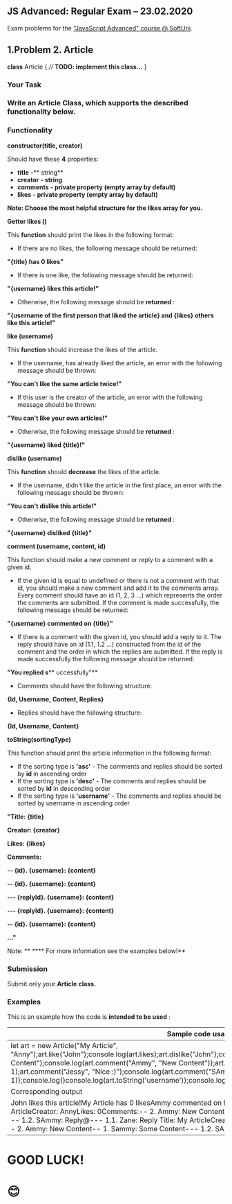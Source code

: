 ## JS Advanced: Regular Exam – 23.02.2020

Exam problems for the [&quot;JavaScript Advanced&quot; course @ SoftUni](https://softuni.bg/courses/js-advanced).

## 1.Problem 2. Article

**class** Article {
    _//_ **TODO: implement this class...**
}

### Your Task

### Write an Article Class, which supports the described functionality below.

### Functionality

**constructor(title, creator)**

Should have these **4** properties:

- **title**  **-**** string**
- **creator**  **- string**
- **comments** **- private property (empty array by default)**
- **likes** **- private property (empty array by default)**

**Note: Choose the most helpful structure for the likes array for you.**

**Getter likes ()**

This **function** should print the likes in the following format:

- If there are no likes, the following message should be returned:

**&quot;{title} has 0 likes&quot;**

- If there is one like, the following message should be returned:

**&quot;{username} likes this article!&quot;**

- Otherwise, the following message should be **returned** :

**&quot;{username of the first person that liked the article} and {likes} others like this article!&quot;**

**like (username)**

This **function** should increase the likes of the article.

- If the username, has already liked the article, an error with the following message should be thrown:

**&quot;You can&#39;t like the same article twice!&quot;**

- If this user is the creator of the article, an error with the following message should be thrown:

**&quot;You can&#39;t like your own articles!&quot;**

- Otherwise, the following message should be **returned** :

**&quot;{username} liked {title}!&quot;**

**dislike (username)**

This **function** should **decrease** the likes of the article.

- If the username, didn&#39;t like the article in the first place, an error with the following message should be thrown:

**&quot;You can&#39;t dislike this article!&quot;**

- Otherwise, the following message should be **returned** :

**&quot;{username} disliked {title}&quot;**

**comment (username, content, id)**

This function should make a new comment or reply to a comment with a given id.

- If the given id is equal to undefined or there is not a comment with that id, you should make a new comment and add it to the comments array. Every comment should have an id (1, 2, 3 ...) which represents the order the comments are submitted. If the comment is made successfully, the following message should be returned:

**&quot;{username} commented on {title}&quot;**

- If there is a comment with the given id, you should add a reply to it. The reply should have an id (1.1, 1.2 ...) constructed from the id of the comment and the order in which the replies are submitted. If the reply is made successfully the following message should be returned:

**&quot;You replied s**** uccessfully&quot;**

- Comments should have the following structure:

**{Id, Username, Content, Replies}**

- Replies should have the following structure:

**{Id, Username, Content}**

**toString(sortingType)**

This function should print the article information in the following format:

- If the sorting type is **&#39;asc&#39;** - The comments and replies should be sorted by **id** in ascending order
- If the sorting type is **&#39;desc&#39;** - The comments and replies should be sorted by **id** in descending order
- If the sorting type is **&#39;username&#39;** - The comments and replies should be sorted by username in ascending order

**&quot;Title: {title}**

**Creator: {creator}**

**Likes: {likes}**

**Comments:**

**-- {id}. {username}: {content}**

**-- {id}. {username}: {content}**

**--- {replyId}. {username}: {content}**

**--- {replyId}. {username}: {content}**

**-- {id}. {username}: {content}**

**...&quot;**

Note: ** **** For more information see the examples below!**

### Submission

Submit only your **Article**  **class.**

### Examples

This is an example how the code is **intended to be used** :

| Sample code usage |
| --- |
| let art = new Article(&quot;My Article&quot;, &quot;Anny&quot;);art.like(&quot;John&quot;);console.log(art.likes);art.dislike(&quot;John&quot;);console.log(art.likes);art.comment(&quot;Sammy&quot;, &quot;Some Content&quot;);console.log(art.comment(&quot;Ammy&quot;, &quot;New Content&quot;));art.comment(&quot;Zane&quot;, &quot;Reply&quot;, 1);art.comment(&quot;Jessy&quot;, &quot;Nice :)&quot;);console.log(art.comment(&quot;SAmmy&quot;, &quot;Reply@&quot;, 1));console.log()console.log(art.toString(&#39;username&#39;));console.log()art.like(&quot;Zane&quot;);console.log(art.toString(&#39;desc&#39;)); |
| Corresponding output |
| John likes this article!My Article has 0 likesAmmy commented on My ArticleYou replied successfully Title: My ArticleCreator: AnnyLikes: 0Comments:-- 2. Ammy: New Content-- 3. Jessy: Nice :)-- 1. Sammy: Some Content--- 1.2. SAmmy: Reply@--- 1.1. Zane: Reply Title: My ArticleCreator: AnnyLikes: 1Comments:-- 3. Jessy: Nice :)-- 2. Ammy: New Content-- 1. Sammy: Some Content--- 1.2. SAmmy: Reply@--- 1.1. Zane: Reply |

# GOOD LUCK!

# 😊